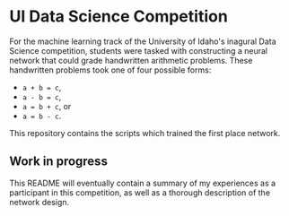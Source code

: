 # UI Data Science Competition

For the machine learning track of the University of Idaho's inagural 
Data Science competition, students were tasked with constructing a neural 
network that could grade handwritten arithmetic problems. These handwritten 
problems took one of four possible forms:

* `a + b = c`,
* `a - b = c`,
* `a = b + c`, or
* `a = b - c`.

This repository contains the scripts which trained the first place network. 

## Work in progress

This README will eventually contain a summary of my experiences as a 
participant in this competition, as well as a thorough description of the 
network design.
